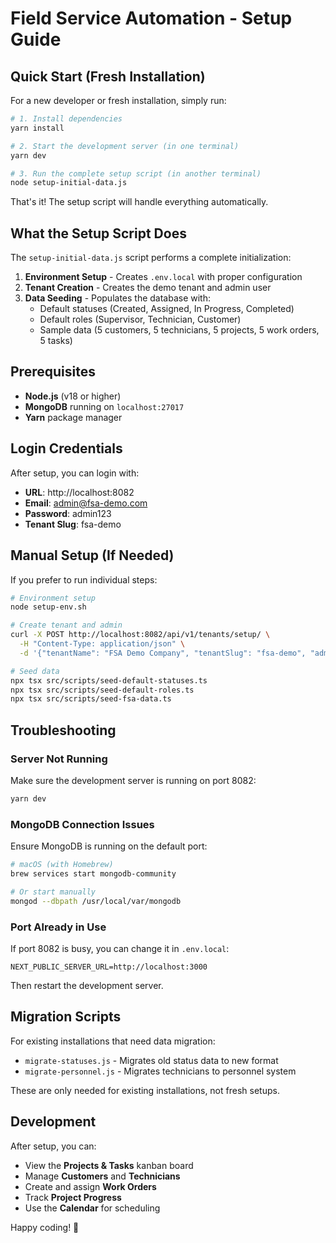 # Field Service Automation - Setup Guide

## Quick Start (Fresh Installation)

For a new developer or fresh installation, simply run:

```bash
# 1. Install dependencies
yarn install

# 2. Start the development server (in one terminal)
yarn dev

# 3. Run the complete setup script (in another terminal)
node setup-initial-data.js
```

That's it! The setup script will handle everything automatically.

## What the Setup Script Does

The `setup-initial-data.js` script performs a complete initialization:

1. **Environment Setup** - Creates `.env.local` with proper configuration
2. **Tenant Creation** - Creates the demo tenant and admin user
3. **Data Seeding** - Populates the database with:
   - Default statuses (Created, Assigned, In Progress, Completed)
   - Default roles (Supervisor, Technician, Customer)
   - Sample data (5 customers, 5 technicians, 5 projects, 5 work orders, 5 tasks)

## Prerequisites

- **Node.js** (v18 or higher)
- **MongoDB** running on `localhost:27017`
- **Yarn** package manager

## Login Credentials

After setup, you can login with:

- **URL**: http://localhost:8082
- **Email**: admin@fsa-demo.com
- **Password**: admin123
- **Tenant Slug**: fsa-demo

## Manual Setup (If Needed)

If you prefer to run individual steps:

```bash
# Environment setup
node setup-env.sh

# Create tenant and admin
curl -X POST http://localhost:8082/api/v1/tenants/setup/ \
  -H "Content-Type: application/json" \
  -d '{"tenantName": "FSA Demo Company", "tenantSlug": "fsa-demo", "adminFirstName": "Admin", "adminLastName": "User", "adminEmail": "admin@fsa-demo.com", "adminPassword": "admin123"}'

# Seed data
npx tsx src/scripts/seed-default-statuses.ts
npx tsx src/scripts/seed-default-roles.ts
npx tsx src/scripts/seed-fsa-data.ts
```

## Troubleshooting

### Server Not Running
Make sure the development server is running on port 8082:
```bash
yarn dev
```

### MongoDB Connection Issues
Ensure MongoDB is running on the default port:
```bash
# macOS (with Homebrew)
brew services start mongodb-community

# Or start manually
mongod --dbpath /usr/local/var/mongodb
```

### Port Already in Use
If port 8082 is busy, you can change it in `.env.local`:
```
NEXT_PUBLIC_SERVER_URL=http://localhost:3000
```

Then restart the development server.

## Migration Scripts

For existing installations that need data migration:

- `migrate-statuses.js` - Migrates old status data to new format
- `migrate-personnel.js` - Migrates technicians to personnel system

These are only needed for existing installations, not fresh setups.

## Development

After setup, you can:

- View the **Projects & Tasks** kanban board
- Manage **Customers** and **Technicians**
- Create and assign **Work Orders**
- Track **Project Progress**
- Use the **Calendar** for scheduling

Happy coding! 🚀
